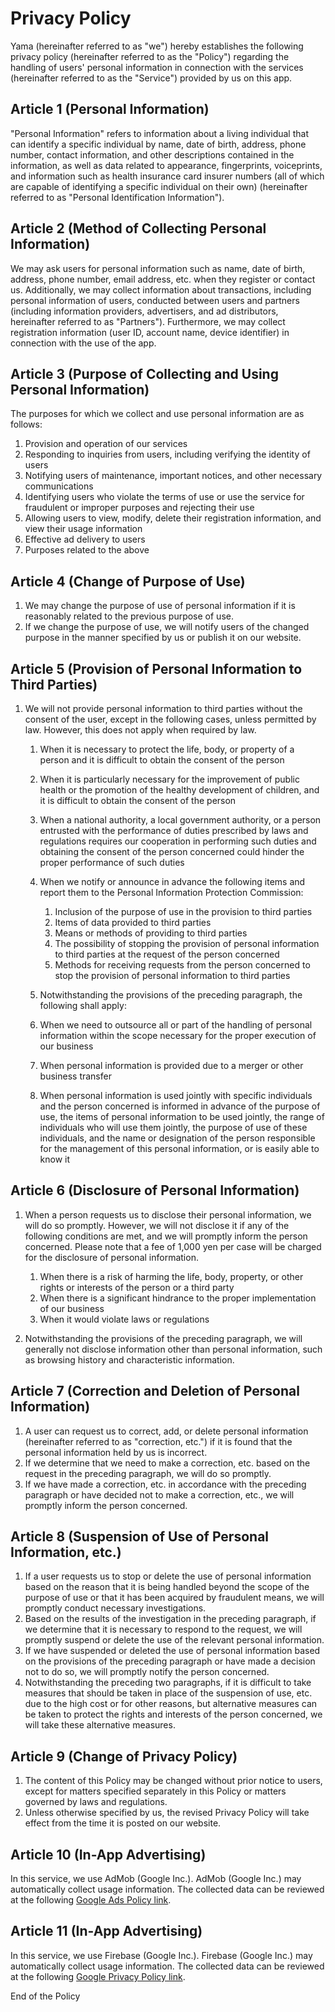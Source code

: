 # Privacy Policy

Yama (hereinafter referred to as "we") hereby establishes the following privacy policy (hereinafter referred to as the "Policy") regarding the handling of users' personal information in connection with the services (hereinafter referred to as the "Service") provided by us on this app.

## Article 1 (Personal Information)

"Personal Information" refers to information about a living individual that can identify a specific individual by name, date of birth, address, phone number, contact information, and other descriptions contained in the information, as well as data related to appearance, fingerprints, voiceprints, and information such as health insurance card insurer numbers (all of which are capable of identifying a specific individual on their own) (hereinafter referred to as "Personal Identification Information").

## Article 2 (Method of Collecting Personal Information)

We may ask users for personal information such as name, date of birth, address, phone number, email address, etc. when they register or contact us. Additionally, we may collect information about transactions, including personal information of users, conducted between users and partners (including information providers, advertisers, and ad distributors, hereinafter referred to as "Partners"). Furthermore, we may collect registration information (user ID, account name, device identifier) in connection with the use of the app.

## Article 3 (Purpose of Collecting and Using Personal Information)

The purposes for which we collect and use personal information are as follows:

1. Provision and operation of our services
2. Responding to inquiries from users, including verifying the identity of users
3. Notifying users of maintenance, important notices, and other necessary communications
4. Identifying users who violate the terms of use or use the service for fraudulent or improper purposes and rejecting their use
5. Allowing users to view, modify, delete their registration information, and view their usage information
6. Effective ad delivery to users
7. Purposes related to the above

## Article 4 (Change of Purpose of Use)

1. We may change the purpose of use of personal information if it is reasonably related to the previous purpose of use.
2. If we change the purpose of use, we will notify users of the changed purpose in the manner specified by us or publish it on our website.

## Article 5 (Provision of Personal Information to Third Parties)

1. We will not provide personal information to third parties without the consent of the user, except in the following cases, unless permitted by law. However, this does not apply when required by law.

   1. When it is necessary to protect the life, body, or property of a person and it is difficult to obtain the consent of the person
   2. When it is particularly necessary for the improvement of public health or the promotion of the healthy development of children, and it is difficult to obtain the consent of the person
   3. When a national authority, a local government authority, or a person entrusted with the performance of duties prescribed by laws and regulations requires our cooperation in performing such duties and obtaining the consent of the person concerned could hinder the proper performance of such duties
   4. When we notify or announce in advance the following items and report them to the Personal Information Protection Commission:

      1. Inclusion of the purpose of use in the provision to third parties
      2. Items of data provided to third parties
      3. Means or methods of providing to third parties
      4. The possibility of stopping the provision of personal information to third parties at the request of the person concerned
      5. Methods for receiving requests from the person concerned to stop the provision of personal information to third parties

   2. Notwithstanding the provisions of the preceding paragraph, the following shall apply:

   1. When we need to outsource all or part of the handling of personal information within the scope necessary for the proper execution of our business
   2. When personal information is provided due to a merger or other business transfer
   3. When personal information is used jointly with specific individuals and the person concerned is informed in advance of the purpose of use, the items of personal information to be used jointly, the range of individuals who will use them jointly, the purpose of use of these individuals, and the name or designation of the person responsible for the management of this personal information, or is easily able to know it

## Article 6 (Disclosure of Personal Information)

1. When a person requests us to disclose their personal information, we will do so promptly. However, we will not disclose it if any of the following conditions are met, and we will promptly inform the person concerned. Please note that a fee of 1,000 yen per case will be charged for the disclosure of personal information.

   1. When there is a risk of harming the life, body, property, or other rights or interests of the person or a third party
   2. When there is a significant hindrance to the proper implementation of our business
   3. When it would violate laws or regulations

2. Notwithstanding the provisions of the preceding paragraph, we will generally not disclose information other than personal information, such as browsing history and characteristic information.

## Article 7 (Correction and Deletion of Personal Information)

1. A user can request us to correct, add, or delete personal information (hereinafter referred to as "correction, etc.") if it is found that the personal information held by us is incorrect.
2. If we determine that we need to make a correction, etc. based on the request in the preceding paragraph, we will do so promptly.
3. If we have made a correction, etc. in accordance with the preceding paragraph or have decided not to make a correction, etc., we will promptly inform the person concerned.

## Article 8 (Suspension of Use of Personal Information, etc.)

1. If a user requests us to stop or delete the use of personal information based on the reason that it is being handled beyond the scope of the purpose of use or that it has been acquired by fraudulent means, we will promptly conduct necessary investigations.
2. Based on the results of the investigation in the preceding paragraph, if we determine that it is necessary to respond to the request, we will promptly suspend or delete the use of the relevant personal information.
3. If we have suspended or deleted the use of personal information based on the provisions of the preceding paragraph or have made a decision not to do so, we will promptly notify the person concerned.
4. Notwithstanding the preceding two paragraphs, if it is difficult to take measures that should be taken in place of the suspension of use, etc. due to the high cost or for other reasons, but alternative measures can be taken to protect the rights and interests of the person concerned, we will take these alternative measures.

## Article 9 (Change of Privacy Policy)

1. The content of this Policy may be changed without prior notice to users, except for matters specified separately in this Policy or matters governed by laws and regulations.
2. Unless otherwise specified by us, the revised Privacy Policy will take effect from the time it is posted on our website.

## Article 10 (In-App Advertising)

In this service, we use AdMob (Google Inc.). AdMob (Google Inc.) may automatically collect usage information. The collected data can be reviewed at the following [Google Ads Policy link](https://policies.google.com/technologies/ads?hl=en).

## Article 11 (In-App Advertising)

In this service, we use Firebase (Google Inc.). Firebase (Google Inc.) may automatically collect usage information. The collected data can be reviewed at the following [Google Privacy Policy link](https://policies.google.com/privacy?hl=en).

End of the Policy

